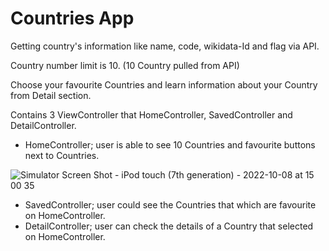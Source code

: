 # Countries App 

Getting country's information like name, code, wikidata-Id and flag via API. 

Country number limit is 10. (10 Country pulled from API)

Choose your favourite Countries and learn information about your Country from Detail section.

Contains 3 ViewController that HomeController, SavedController and DetailController.

  - HomeController; user is able to see 10 Countries and favourite buttons next to Countries.

![Simulator Screen Shot - iPod touch (7th generation) - 2022-10-08 at 15 00 35](https://user-images.githubusercontent.com/48532377/194706444-66753aa1-f650-4216-ae1e-2cfd9c6d47ad.png)

  - SavedController; user could see the Countries that which are favourite on HomeController. 
  - DetailController; user can check the details of a Country that selected on HomeController.
